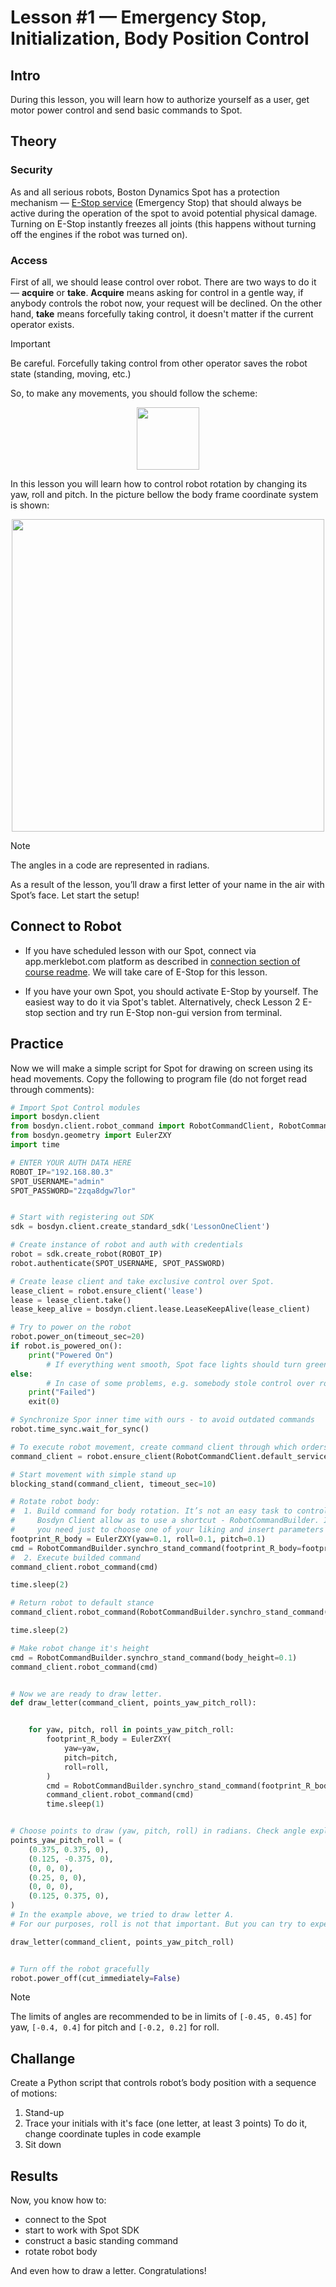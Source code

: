 # Lesson #1 — Emergency Stop, Initialization, Body Position Control

## Intro

During this lesson, you will learn how to authorize yourself as a user, get motor power control and send basic commands to Spot.

## Theory

### Security
As and all serious robots, Boston Dynamics Spot has a protection mechanism — [E-Stop service](https://dev.bostondynamics.com/docs/concepts/estop_service) (Emergency Stop) that should always be active during the operation of the spot to avoid potential physical damage. Turning on E-Stop instantly freezes all joints (this happens without turning off the engines if the robot was turned on).

### Access
First of all, we should lease control over robot. There are two ways to do it — **acquire** or **take**. **Acquire** means asking for control in a gentle way, if anybody controls the robot now, your request will be declined. On the other hand, **take** means forcefully taking control, it doesn't matter if the current operator exists.

>[!IMPORTANT]  
> Be careful. Forcefully taking control from other operator saves the robot state (standing, moving, etc.)  

So, to make any movements, you should follow the scheme:

<p align="center">
    <img src="assets/control_scheme.png" width="100">
</p>

In this lesson you will learn how to control robot rotation by changing its yaw, roll and pitch. In the picture bellow the body frame coordinate system is shown:
<p align="center">
    <img src="assets/spot_angular_coords.png" width="500">
</p>

> [!NOTE]
> The angles in a code are represented in radians.

As a result of the lesson, you’ll draw a first letter of your name in the air with Spot’s face. Let start the setup!

## Connect to Robot

- If you have scheduled lesson with our Spot, connect via app.merklebot.com platform as described in [connection section of course readme](../readme.md#play-with-our-robot).
We will take care of E-Stop for this lesson.

- If you have your own Spot, you should activate E-Stop by yourself. The easiest way to do it via Spot's tablet.
Alternatively, check Lesson 2 E-stop section and try run E-Stop non-gui version from terminal. 

## Practice

Now we will make a simple script for Spot for drawing on screen using its head movements. Copy the following to program file (do not forget read through comments):

```python
# Import Spot Control modules
import bosdyn.client
from bosdyn.client.robot_command import RobotCommandClient, RobotCommandBuilder, blocking_stand
from bosdyn.geometry import EulerZXY
import time

# ENTER YOUR AUTH DATA HERE
ROBOT_IP="192.168.80.3"
SPOT_USERNAME="admin"
SPOT_PASSWORD="2zqa8dgw7lor"


# Start with registering out SDK
sdk = bosdyn.client.create_standard_sdk('LessonOneClient')

# Create instance of robot and auth with credentials
robot = sdk.create_robot(ROBOT_IP)
robot.authenticate(SPOT_USERNAME, SPOT_PASSWORD)

# Create lease client and take exclusive control over Spot.  
lease_client = robot.ensure_client('lease')
lease = lease_client.take()
lease_keep_alive = bosdyn.client.lease.LeaseKeepAlive(lease_client)

# Try to power on the robot
robot.power_on(timeout_sec=20)
if robot.is_powered_on():
    print("Powered On")
		# If everything went smooth, Spot face lights should turn green
else:
		# In case of some problems, e.g. somebody stole control over robot
    print("Failed")
    exit(0)

# Synchronize Spor inner time with ours - to avoid outdated commands
robot.time_sync.wait_for_sync()

# To execute robot movement, create command client through which orders are sent
command_client = robot.ensure_client(RobotCommandClient.default_service_name)

# Start movement with simple stand up
blocking_stand(command_client, timeout_sec=10)

# Rotate robot body:
#  1. Build command for body rotation. It’s not an easy task to control robot motion with commands on low level. 
#     Bosdyn Client allow as to use a shortcut - RobotCommandBuilder. It contains a number of predefined commands, 
#     you need just to choose one of your liking and insert parameters
footprint_R_body = EulerZXY(yaw=0.1, roll=0.1, pitch=0.1)
cmd = RobotCommandBuilder.synchro_stand_command(footprint_R_body=footprint_R_body)
#  2. Execute builded command
command_client.robot_command(cmd)

time.sleep(2)

# Return robot to default stance
command_client.robot_command(RobotCommandBuilder.synchro_stand_command(footprint_R_body=EulerZXY(yaw=0, roll=0, pitch=0)))

time.sleep(2)

# Make robot change it's height
cmd = RobotCommandBuilder.synchro_stand_command(body_height=0.1)
command_client.robot_command(cmd)


# Now we are ready to draw letter. 
def draw_letter(command_client, points_yaw_pitch_roll):


    for yaw, pitch, roll in points_yaw_pitch_roll:
        footprint_R_body = EulerZXY(
            yaw=yaw,
            pitch=pitch,
            roll=roll, 
        )
        cmd = RobotCommandBuilder.synchro_stand_command(footprint_R_body=footprint_R_body)
        command_client.robot_command(cmd)
        time.sleep(1)


# Choose points to draw (yaw, pitch, roll) in radians. Check angle explaining image above in lesson to understand
points_yaw_pitch_roll = (
    (0.375, 0.375, 0),
    (0.125, -0.375, 0),
    (0, 0, 0),
    (0.25, 0, 0),
    (0, 0, 0),
    (0.125, 0.375, 0),
)
# In the example above, we tried to draw letter A. 
# For our purposes, roll is not that important. But you can try to experement if with!

draw_letter(command_client, points_yaw_pitch_roll)


# Turn off the robot gracefully
robot.power_off(cut_immediately=False)
```

> [!NOTE]
> The limits of angles are recommended to be in limits of `[-0.45, 0.45]` for yaw, `[-0.4, 0.4]` for pitch and `[-0.2, 0.2]` for roll.

## Challange

Create a Python script that controls robot’s body position with a sequence of motions:

1. Stand-up
2. Trace your initials with it's face (one letter, at least 3 points)
    To do it, change coordinate tuples in code example 
3. Sit down

## Results

Now, you know how to:

- connect to the Spot
- start to work with Spot SDK
- construct a basic standing command
- rotate robot body

And even how to draw a letter. Congratulations!